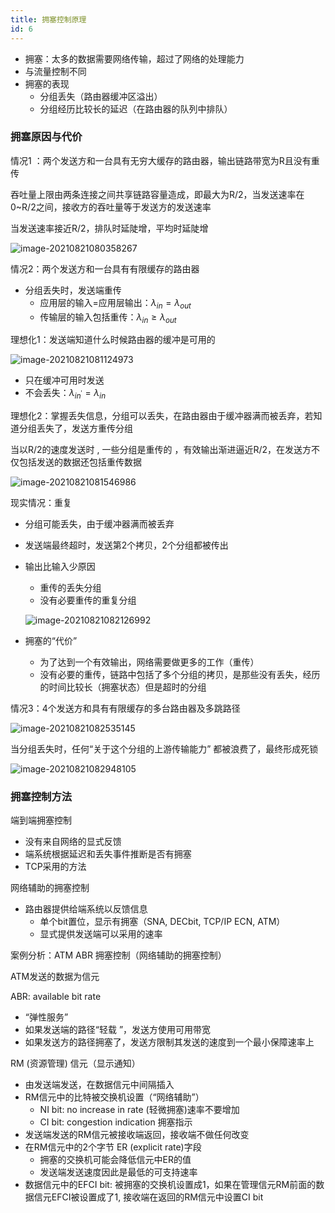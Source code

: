 ```yaml
---
title: 拥塞控制原理
id: 6
---
```


- 拥塞：太多的数据需要网络传输，超过了网络的处理能力
- 与流量控制不同
- 拥塞的表现
  - 分组丢失（路由器缓冲区溢出）
  - 分组经历比较长的延迟（在路由器的队列中排队）



### 拥塞原因与代价

情况1 ：两个发送方和一台具有无穷大缓存的路由器，输出链路带宽为R且没有重传

吞吐量上限由两条连接之间共享链路容量造成，即最大为R/2，当发送速率在0~R/2之间，接收方的吞吐量等于发送方的发送速率

当发送速率接近R/2，排队时延陡增，平均时延陡增

![image-20210821080358267](/img/Network/计算机网络/传输层/image-20210821080358267.png)





情况2：两个发送方和一台具有有限缓存的路由器

- 分组丢失时，发送端重传
  - 应用层的输入=应用层输出：$\lambda_{in}=\lambda_{out}$
  - 传输层的输入包括重传：$\lambda_{in}\geq\lambda_{out}$



理想化1：发送端知道什么时候路由器的缓冲是可用的

![image-20210821081124973](/img/Network/计算机网络/传输层/image-20210821081124973.png)

- 只在缓冲可用时发送
- 不会丢失：$\lambda_{in^{'}}=\lambda_{in}$



理想化2：掌握丢失信息，分组可以丢失，在路由器由于缓冲器满而被丢弃，若知道分组丢失了，发送方重传分组

当以R/2的速度发送时 , 一些分组是重传的 ，有效输出渐进逼近R/2，在发送方不仅包括发送的数据还包括重传数据

![image-20210821081546986](/img/Network/计算机网络/传输层/image-20210821081546986.png)



现实情况：重复

- 分组可能丢失，由于缓冲器满而被丢弃

- 发送端最终超时，发送第2个拷贝，2个分组都被传出

- 输出比输入少原因

  - 重传的丢失分组
  - 没有必要重传的重复分组

  ![image-20210821082126992](/img/Network/计算机网络/传输层/image-20210821082126992.png)

- 拥塞的“代价”

  - 为了达到一个有效输出，网络需要做更多的工作（重传）
  - 没有必要的重传，链路中包括了多个分组的拷贝，是那些没有丢失，经历的时间比较长（拥塞状态）但是超时的分组





情况3：4个发送方和具有有限缓存的多台路由器及多跳路径

![image-20210821082535145](/img/Network/计算机网络/传输层/image-20210821082535145.png)

当分组丢失时，任何“关于这个分组的上游传输能力” 都被浪费了，最终形成死锁

![image-20210821082948105](/img/Network/计算机网络/传输层/image-20210821082948105.png)





### 拥塞控制方法

端到端拥塞控制

- 没有来自网络的显式反馈
- 端系统根据延迟和丢失事件推断是否有拥塞
- TCP采用的方法

网络辅助的拥塞控制

- 路由器提供给端系统以反馈信息
  - 单个bit置位，显示有拥塞（SNA, DECbit,  TCP/IP ECN, ATM）
  - 显式提供发送端可以采用的速率



案例分析：ATM ABR 拥塞控制（网络辅助的拥塞控制）

ATM发送的数据为信元



ABR: available bit rate

- “弹性服务”
- 如果发送端的路径“轻载 ”，发送方使用可用带宽
- 如果发送方的路径拥塞了，发送方限制其发送的速度到一个最小保障速率上



RM (资源管理) 信元（显示通知）

- 由发送端发送，在数据信元中间隔插入
- RM信元中的比特被交换机设置（“网络辅助”）
  - NI bit: no increase in  rate (轻微拥塞)速率不要增加
  - CI bit: congestion  indication 拥塞指示
- 发送端发送的RM信元被接收端返回，接收端不做任何改变
- 在RM信元中的2个字节 ER (explicit rate)字段
  - 拥塞的交换机可能会降低信元中ER的值
  - 发送端发送速度因此是最低的可支持速率
- 数据信元中的EFCI bit: 被拥塞的交换机设置成1，如果在管理信元RM前面的数据信元EFCI被设置成了1, 接收端在返回的RM信元中设置CI bit